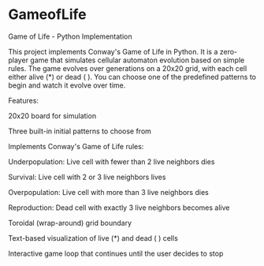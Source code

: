 # GameofLife
Game of Life - Python Implementation

This project implements Conway's Game of Life in Python. It is a zero-player game that simulates cellular automaton evolution based on simple rules. The game evolves over generations on a 20x20 grid, with each cell either alive (*) or dead ( ). You can choose one of the predefined patterns to begin and watch it evolve over time.

Features:

20x20 board for simulation

Three built-in initial patterns to choose from

Implements Conway's Game of Life rules:

  Underpopulation: Live cell with fewer than 2 live neighbors dies
  
  Survival: Live cell with 2 or 3 live neighbors lives
  
  Overpopulation: Live cell with more than 3 live neighbors dies
  
  Reproduction: Dead cell with exactly 3 live neighbors becomes alive
  
Toroidal (wrap-around) grid boundary

Text-based visualization of live (*) and dead ( ) cells

Interactive game loop that continues until the user decides to stop
